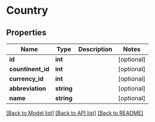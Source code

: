 # Country

## Properties
Name | Type | Description | Notes
------------ | ------------- | ------------- | -------------
**id** | **int** |  | [optional] 
**countinent_id** | **int** |  | [optional] 
**currency_id** | **int** |  | [optional] 
**abbreviation** | **string** |  | [optional] 
**name** | **string** |  | [optional] 

[[Back to Model list]](../README.md#documentation-for-models) [[Back to API list]](../README.md#documentation-for-api-endpoints) [[Back to README]](../README.md)


